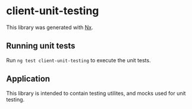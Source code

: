 # client-unit-testing

This library was generated with [Nx](https://nx.dev).

## Running unit tests

Run `ng test client-unit-testing` to execute the unit tests.

## Application

This library is intended to contain testing utilites, and mocks used for unit testing.
